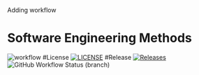 Adding workflow

# Software Engineering Methods
![workflow](https://github.com/alexvazro/sem/actions/workflows/main.yml/badge.svg+ "\n")
#License [![LICENSE](https://img.shields.io/github/license/alexvazro/sem.svg?style=flat-square)](https://github.com/<github-username>/sem/blob/master/LICENSE)
#Release [![Releases](https://img.shields.io/github/release/alexvazro/sem/all.svg?style=flat-square)](https://github.com/<github-username>/sem/releases)
![GitHub Workflow Status (branch)](https://img.shields.io/github/workflow/status/alexvazro/sem/A%20workflow%20for%20my%20Hello%20World%20App/develop)